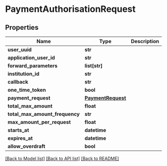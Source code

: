 # PaymentAuthorisationRequest

## Properties
Name | Type | Description | Notes
------------ | ------------- | ------------- | -------------
**user_uuid** | **str** |  | [optional] 
**application_user_id** | **str** |  | [optional] 
**forward_parameters** | **list[str]** |  | [optional] 
**institution_id** | **str** |  | 
**callback** | **str** |  | 
**one_time_token** | **bool** |  | 
**payment_request** | [**PaymentRequest**](PaymentRequest.md) |  | 
**total_max_amount** | **float** |  | [optional] 
**total_max_amount_frequency** | **str** |  | [optional] 
**max_amount_per_request** | **float** |  | [optional] 
**starts_at** | **datetime** |  | [optional] 
**expires_at** | **datetime** |  | [optional] 
**allow_overdraft** | **bool** |  | [optional] 

[[Back to Model list]](../README.md#documentation-for-models) [[Back to API list]](../README.md#documentation-for-api-endpoints) [[Back to README]](../README.md)


